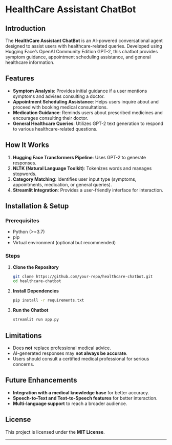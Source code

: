 # HealthCare Assistant ChatBot

## Introduction
The **HealthCare Assistant ChatBot** is an AI-powered conversational agent designed to assist users with healthcare-related queries. Developed using Hugging Face’s OpenAI Community Edition GPT-2, this chatbot provides symptom guidance, appointment scheduling assistance, and general healthcare information.

## Features
- **Symptom Analysis**: Provides initial guidance if a user mentions symptoms and advises consulting a doctor.
- **Appointment Scheduling Assistance**: Helps users inquire about and proceed with booking medical consultations.
- **Medication Guidance**: Reminds users about prescribed medicines and encourages consulting their doctor.
- **General Healthcare Queries**: Utilizes GPT-2 text generation to respond to various healthcare-related questions.

## How It Works
1. **Hugging Face Transformers Pipeline**: Uses GPT-2 to generate responses.
2. **NLTK (Natural Language Toolkit)**: Tokenizes words and manages stopwords.
3. **Category Matching**: Identifies user input type (symptoms, appointments, medication, or general queries).
4. **Streamlit Integration**: Provides a user-friendly interface for interaction.

## Installation & Setup
### Prerequisites
- Python (>=3.7)
- pip
- Virtual environment (optional but recommended)

### Steps
1. **Clone the Repository**
   ```bash
   git clone https://github.com/your-repo/healthcare-chatbot.git
   cd healthcare-chatbot
   ```
2. **Install Dependencies**
   ```bash
   pip install -r requirements.txt
   ```
3. **Run the Chatbot**
   ```bash
   streamlit run app.py
   ```

## Limitations
- Does **not** replace professional medical advice.
- AI-generated responses may **not always be accurate**.
- Users should consult a certified medical professional for serious concerns.

## Future Enhancements
- **Integration with a medical knowledge base** for better accuracy.
- **Speech-to-Text and Text-to-Speech features** for better interaction.
- **Multi-language support** to reach a broader audience.

## License
This project is licensed under the **MIT License**.

---

